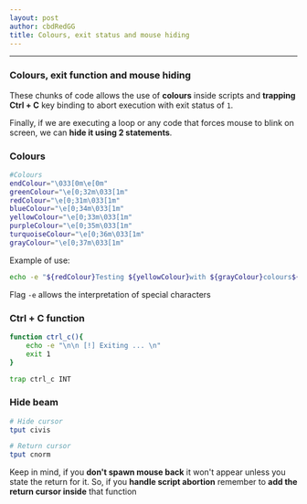 ```yaml
---
layout: post
author: cbdRedGG
title: Colours, exit status and mouse hiding
---
```


- - -

### Colours, exit function and mouse hiding

These chunks of code allows the use of **colours** inside scripts and **trapping Ctrl + C** key binding to abort execution
with exit status of `1`.

Finally, if we are executing a loop or any code that forces mouse to blink on screen, we can **hide it using 2 statements**.


### Colours

```bash
#Colours
endColour="\033[0m\e[0m"
greenColour="\e[0;32m\033[1m"
redColour="\e[0;31m\033[1m"
blueColour="\e[0;34m\033[1m"
yellowColour="\e[0;33m\033[1m"
purpleColour="\e[0;35m\033[1m"
turquoiseColour="\e[0;36m\033[1m"
grayColour="\e[0;37m\033[1m"
```

Example of use:

```bash
echo -e "${redColour}Testing ${yellowColour}with ${grayColour}colours${endColour}"
```

Flag `-e` allows the interpretation of special characters


### Ctrl + C function

```bash
function ctrl_c(){
	echo -e "\n\n [!] Exiting ... \n"
	exit 1
}

trap ctrl_c INT
```


### Hide beam

```bash
# Hide cursor
tput civis

# Return cursor
tput cnorm
```

Keep in mind, if you **don't spawn mouse back** it won't appear unless you state the return for it. So, if you **handle script abortion** remember to **add the return
cursor inside** that function
